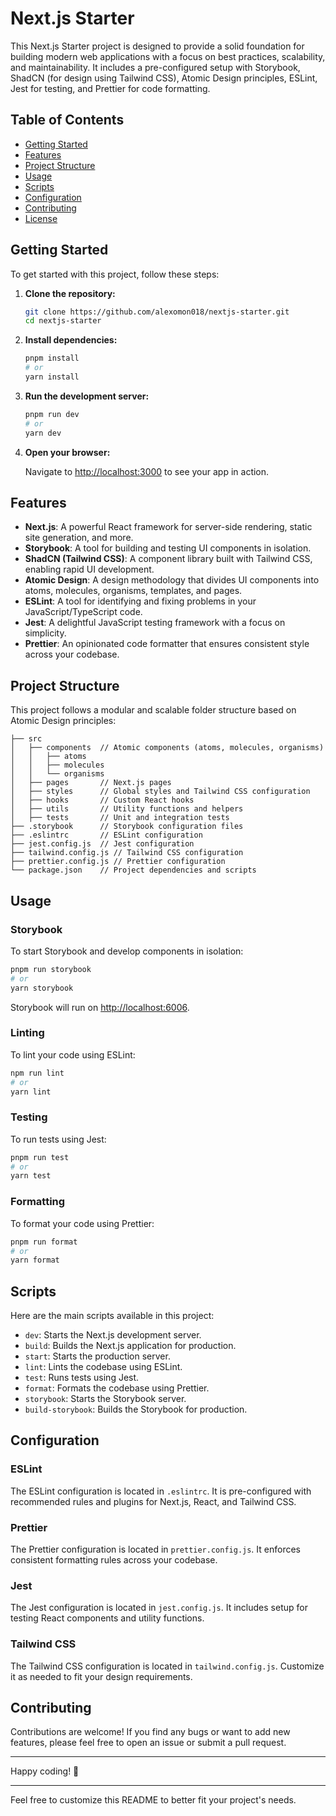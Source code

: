 # Next.js Starter

This Next.js Starter project is designed to provide a solid foundation for building modern web applications with a focus on best practices, scalability, and maintainability. It includes a pre-configured setup with Storybook, ShadCN (for design using Tailwind CSS), Atomic Design principles, ESLint, Jest for testing, and Prettier for code formatting.

## Table of Contents

- [Getting Started](#getting-started)
- [Features](#features)
- [Project Structure](#project-structure)
- [Usage](#usage)
- [Scripts](#scripts)
- [Configuration](#configuration)
- [Contributing](#contributing)
- [License](#license)

## Getting Started

To get started with this project, follow these steps:

1. **Clone the repository:**

   ```bash
   git clone https://github.com/alexomon018/nextjs-starter.git
   cd nextjs-starter
   ```

2. **Install dependencies:**

   ```bash
   pnpm install
   # or
   yarn install
   ```

3. **Run the development server:**

   ```bash
   pnpm run dev
   # or
   yarn dev
   ```

4. **Open your browser:**

   Navigate to [http://localhost:3000](http://localhost:3000) to see your app in action.

## Features

- **Next.js**: A powerful React framework for server-side rendering, static site generation, and more.
- **Storybook**: A tool for building and testing UI components in isolation.
- **ShadCN (Tailwind CSS)**: A component library built with Tailwind CSS, enabling rapid UI development.
- **Atomic Design**: A design methodology that divides UI components into atoms, molecules, organisms, templates, and pages.
- **ESLint**: A tool for identifying and fixing problems in your JavaScript/TypeScript code.
- **Jest**: A delightful JavaScript testing framework with a focus on simplicity.
- **Prettier**: An opinionated code formatter that ensures consistent style across your codebase.

## Project Structure

This project follows a modular and scalable folder structure based on Atomic Design principles:

```
├── src
│   ├── components  // Atomic components (atoms, molecules, organisms)
│   │   ├── atoms
│   │   ├── molecules
│   │   └── organisms
│   ├── pages       // Next.js pages
│   ├── styles      // Global styles and Tailwind CSS configuration
│   ├── hooks       // Custom React hooks
│   ├── utils       // Utility functions and helpers
│   ├── tests       // Unit and integration tests
├── .storybook      // Storybook configuration files
├── .eslintrc       // ESLint configuration
├── jest.config.js  // Jest configuration
├── tailwind.config.js // Tailwind CSS configuration
├── prettier.config.js // Prettier configuration
└── package.json    // Project dependencies and scripts
```

## Usage

### Storybook

To start Storybook and develop components in isolation:

```bash
pnpm run storybook
# or
yarn storybook
```

Storybook will run on [http://localhost:6006](http://localhost:6006).

### Linting

To lint your code using ESLint:

```bash
npm run lint
# or
yarn lint
```

### Testing

To run tests using Jest:

```bash
pnpm run test
# or
yarn test
```

### Formatting

To format your code using Prettier:

```bash
pnpm run format
# or
yarn format
```

## Scripts

Here are the main scripts available in this project:

- `dev`: Starts the Next.js development server.
- `build`: Builds the Next.js application for production.
- `start`: Starts the production server.
- `lint`: Lints the codebase using ESLint.
- `test`: Runs tests using Jest.
- `format`: Formats the codebase using Prettier.
- `storybook`: Starts the Storybook server.
- `build-storybook`: Builds the Storybook for production.

## Configuration

### ESLint

The ESLint configuration is located in `.eslintrc`. It is pre-configured with recommended rules and plugins for Next.js, React, and Tailwind CSS.

### Prettier

The Prettier configuration is located in `prettier.config.js`. It enforces consistent formatting rules across your codebase.

### Jest

The Jest configuration is located in `jest.config.js`. It includes setup for testing React components and utility functions.

### Tailwind CSS

The Tailwind CSS configuration is located in `tailwind.config.js`. Customize it as needed to fit your design requirements.

## Contributing

Contributions are welcome! If you find any bugs or want to add new features, please feel free to open an issue or submit a pull request.

---

Happy coding! 🚀

---

Feel free to customize this README to better fit your project's needs.
